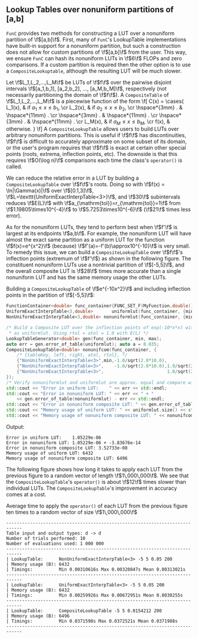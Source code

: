 Lookup Tables over nonuniform partitions of [a,b]
---------------------------------------------------
`FunC` provides two methods for constructing a LUT over a nonuniform partition
of \f$[a,b]\f$. First, many of `FunC`'s LookupTable implementations have built-in
support for a nonuniform partition, but such a construction does not allow for
custom partitions of \f$[a,b]\f$ from the user. This way, we ensure `FunC` can
hash its nonuniform LUTs in \f$6\f$ FLOPs and zero comparisons. If a custom
partition is required then the other option is to use a `CompositeLookuptable`,
although the resulting LUT will be much slower.

Let \f$L_1,L_2,...,L_M\f$ be LUTs of \f$f\f$ over the pairwise disjoint
intervals \f$[a_1,b_1], [a_2,b_2], ..., [a_M,b_M]\f$, respectively (not
necessarily partitioning the domain of \f$f\f$). A `CompositeTable` of
\f$L_1,L_2,...,L_M\f$ is a piecewise function of the form
\f[
	C(x) =
	\cases{
		L_1(x), & if $a_1\leq x\leq b_1$, \cr
		L_2(x), & if $a_2\leq x\leq b_2$, \cr
		\hspace*{3mm} . & \hspace*{11mm} . \cr
		\hspace*{3mm} . & \hspace*{11mm} . \cr
		\hspace*{3mm} . & \hspace*{11mm} . \cr
		L_M(x), & if $a_M\leq x\leq b_M$, \cr
		f(x), & otherwise.
	}
\f]
A `CompositeLookupTable` allows users to build LUTs over
arbitrary nonuniform partitions. This is useful if \f$f\f$ has
discontinuities, \f$f\f$ is difficult to accurately approximate on some
subset of its domain, or the user's program requires that \f$f\f$ is exact
at certain other special points (roots, extrema, inflection points, etc). The
downside is that this requires \f$O(\log n)\f$ comparisons each time the class's
`operator()` is called.

We can reduce the relative error in a LUT by building a `CompositeLookupTable`
over \f$f\f$'s roots. Doing so with \f$f(x) = \ln|\Gamma(x)|\f$ over
\f$[0.1,3]\f$, \f$L=\texttt{UniformExactInterpTable<3>}\f$, and \f$30\f$
subintervals reduces \f$E(L)\f$ with \f$a_{\mathrm{tol}}=r_{\mathrm{tol}}=1\f$
from \f$1.19805\times10^{-4}\f$ to \f$5.7253\times10^{-6}\f$ (\f$21\f$ times
less error). 

As for the nonuniform LUTs, they tend to perform best when \f$f'\f$ is largest
at its endpoints \f$a,b\f$. For example, the nonuniform LUT will have almost
the exact same partition as a uniform LUT for the function \f$f(x)=e^{x^2}\f$
(because) \f$f'(a)=-f'(b)\approx10^{-10}\f$ is very small.
To remedy this issue, we can build a `CompositeLookupTable` over
\f$f\f$'s inflection points (extremum of \f$f'\f$) as shown in the following
figure. The constituent nonuniform LUTs use a nontrivial partition of
\f$[-5,5]\f$, and the overall composite LUT is \f$28\f$ times more accurate than a
single nonuniform LUT and has the same memory usage the other LUTs. 


Building a `CompositeLookupTable` of \f$e^{-10x^2}\f$ and including inflection points in the partition of \f$[-5,5]\f$:
```cpp
FunctionContainer<double> func_container{FUNC_SET_F(MyFunction,double)}; auto step = 0.05;
UniformExactInterpTable<3,double>       uniformlut(func_container, {min,max,step});
NonUniformExactInterpTable<3,double> nonuniformlut(func_container, {min,max,step});

/* Build a Composite LUT over the inflection points of exp(-10*x*x) with the same error
 * as uniformlut. Using rtol = atol = 1.0 with E(L) */
LookupTableGenerator<double> gen(func_container, min, max);
auto err = gen.error_of_table(uniformlut); auto a = 0.035;
CompositeLookupTable<double> nonunifcom(func_container, {
	/* {tableKey, left, right, atol, rtol}, */
	{"NonUniformExactInterpTable<3>",min,-1.0/sqrt(2.0*10.0),                       a*err,a*err},
	{"NonUniformExactInterpTable<3>",    -1.0/sqrt(2.0*10.0),1.0/sqrt(2.0*10.0),    a*err,a*err},
	{"NonUniformExactInterpTable<3>",                        1.0/sqrt(2.0*10.0),max,a*err,a*err},
});
/* Verify nonuniformlut and uniformlut are approx. equal and compare with the composite LUT */
std::cout << "Error in uniform LUT:    " << err << std::endl;
std::cout << "Error in nonuniform LUT: " << err << " + " 
	<< gen.error_of_table(nonuniformlut) - err << std::endl;
std::cout << "Error in nonuniform composite LUT: " << gen.error_of_table(nonunifcom) << std::endl;
std::cout << "Memory usage of uniform LUT: " << uniformlut.size() << std::endl;
std::cout << "Memory usage of nonuniform composite LUT: " << nonunifcom.size() << std::endl;
```

Output:

```
Error in uniform LUT:    1.05229e-06
Error in nonuniform LUT: 1.05229e-06 + -3.83676e-14
Error in nonuniform composite LUT: 3.52733e-08
Memory usage of uniform LUT: 6432
Memory usage of nonuniform composite LUT: 6496
```

The following figure shows how long it takes to apply each LUT from the
previous figure to a random vector of length \f$1\,000\,000\f$. We see that the
`CompositeLookupTable`'s `operator()` is about \f$12\f$ times slower than
individual LUTs. The `CompositeLookupTable`'s improvement in accuracy comes at
a cost.

Average time to apply the `operator()` of each LUT from the previous
figure ten times to a random vector of size \f$1\,000\,000\f$
```
----------------------------------------------------------------------------
Table input and output types: d -> d
Number of trials performed: 10
Number of evaluations used: 1 000 000
----------------------------------------------------------------------------
| LookupTable:      NonUniformExactInterpTable<3> -5 5 0.05 200
| Memory usage (B): 6432
| Timings:          Min 0.00310616s Max 0.00320847s Mean 0.00313021s
----------------------------------------------------------------------------
| LookupTable:      UniformExactInterpTable<3> -5 5 0.05 200
| Memory usage (B): 6432
| Timings:          Min 0.00259926s Max 0.00672951s Mean 0.0030255s
----------------------------------------------------------------------------
| LookupTable:      CompositeLookupTable -5 5 0.0154212 200
| Memory usage (B): 6496
| Timings:          Min 0.0371598s Max 0.0372521s Mean 0.0371988s
----------------------------------------------------------------------------
```
